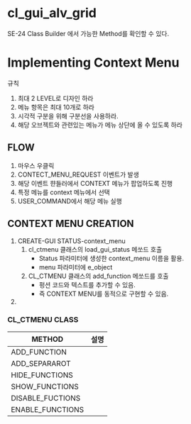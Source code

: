 # cl_gui_alv_grid

SE-24 Class Builder 에서 가능한 Method를 확인할 수 있다.

# Implementing Context Menu
규칙
1. 최대 2 LEVEL로 디자인 하라
2. 메뉴 항목은 최대 10개로 하라
3. 시각적 구분을 위해 구분선을 사용하라.
4. 해당 오브젝트와 관련있는 메뉴가 메뉴 상단에 올 수 있도록 하라

## FLOW
1. 마우스 우클릭
2. CONTECT_MENU_REQUEST 이벤트가 발생
3. 해당 이벤트 햔들러에서 CONTEXT 메뉴가 팝업하도록 진행
4. 특정 메뉴를 context 메뉴에서 선택
5. USER_COMMAND에서 해당 메뉴 실행

## CONTEXT MENU CREATION
1. CREATE-GUI STATUS-context_menu
    1. cl_ctmenu 클래스의 load_gui_status 메쏘드 호출
        - Status 파라미터에 생성한 context_menu 이름을 활용.
        - menu 파라미터에 e_object
    2. CL_CTMENU 클래스의 add_function 메쏘드를 호출
        - 펑션 코드와 텍스트를 추가할 수 있음.
        - 즉 CONTEXT MENU를 동적으로 구현할 수 있음.
2. 



### CL_CTMENU CLASS
|METHOD|설명|
|---|---|
|ADD_FUNCTION||
|ADD_SEPARAROT||
|HIDE_FUNCTIONS||
|SHOW_FUNCTIONS||
|DISABLE_FUCTIONS||
|ENABLE_FUNCTIONS||